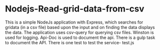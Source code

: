 # Nodejs-Read-grid-data-from-csv
This is a simple NodeJs application with Express, which searches for gridata (in a csv file) based upon the input and on finding the data displays the data.
The application uses csv-query for querying csv files.
Winston is used for logging.
Api-Doc is used to document the api. There is a gulp task to document the API.
There is one test to test the service- test.js
